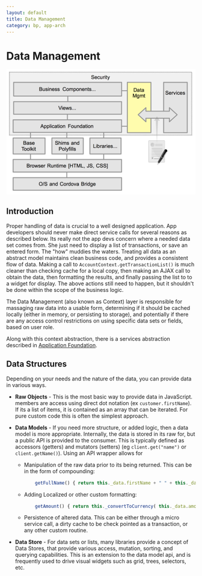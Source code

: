 ```yaml
---
layout: default
title: Data Management
category: bp, app-arch
---
```


# Data Management

![SPA layered environment](./images/app-arch-datamgmt.png)

## Introduction

Proper handling of data is crucial to a well designed application. App developers should never make direct service calls for several reasons as described below. Its really not the app devs concern where a needed data set comes from. She just need to display a list of transactions, or save an entered form. The "how" muddies the waters. Treating all data as an abstract model maintains clean business code, and provides a consistent flow of data. Making a call to `AccountContext.getTransactionList()` is much cleaner than checking cache for a local copy, then making an AJAX call to obtain the data, then formatting the results, and finally passing the list to to a widget for display. The above actions still need to happen, but it shouldn't be done within the scope of the business logic.

The Data Management (also known as Context) layer is responsible for massaging raw data into a usable form, determining if it should be cached locally (either in memory, or persisting to storage), and potentially if there are any access control restrictions on using specific data sets or fields, based on user role.

Along with this context abstraction, there is a services abstraction described in [Application Foundation](./app-foundation.html#services-and-auth).

## Data Structures

Depending on your needs and the nature of the data, you can provide data in various ways.

- **Raw Objects** - This is the most basic way to provide data in JavaScript. members are access using direct dot notation (ex `customer.firstName`). If its a list of items, it is contained as an array that can be iterated. For pure custom code this is often the simplest approach.

- **Data Models** - If you need more structure, or added logic, then a data model is more appropriate. Internally, the data is stored in its raw for, but a public API is provided to the consumer. This is typically defined as accessors (getters) and mutators (setters) (eg `client.get("name")` or `client.getName()`). Using an API wrapper allows for

	- Manipulation of the raw data prior to its being returned. This can be in the form of compounding:

		```js
			getFullName() { return this._data.firstName + " " + this._data.lastName; }
		```

	- Adding Localized or other custom formatting:

		```js
			getAmount() { return this._convertToCurrency( this._data.amount ); }
		```

	- Persistence of altered data. This can be either through a micro service call, a dirty cache to be check pointed as a transaction, or any other custom routine.

- **Data Store** - For data sets or lists, many libraries provide a concept of Data Stores, that provide various access, mutation, sorting, and querying capabilities. This is an extension to the data model api, and is frequently used to drive visual widgets such as grid, trees, selectors, etc.




